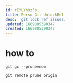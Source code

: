 ```yaml
---
id: rEYLYh9z5b
title: Perso-Git-UnlockRef
desc: 'git lock ref issues.'
updated: 1669805390347
created: 1669805390347
---
```


# how to

```
git gc --prune=now

git remote prune origin

```

